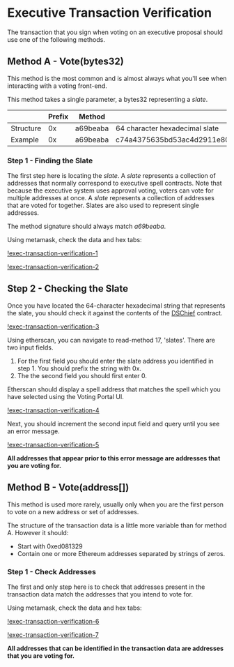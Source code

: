 
# Executive Transaction Verification

The transaction that you sign when voting on an executive proposal should use one of the following methods. 

## Method A - Vote(bytes32)

This method is the most common and is almost always what you'll see when interacting with a voting front-end.

This method takes a single parameter, a bytes32 representing a _slate_. 

|           | Prefix | Method   | Data                                                                |
|-----------|--------|----------|---------------------------------------------------------------------|
| Structure | 0x     | a69beaba | 64 character hexadecimal slate                                      |
| Example   | 0x     | a69beaba | c74a4375635bd53ac4d2911e80e815dd5e520080d53015b1c840b44a80844a00    |

### Step 1 - Finding the Slate

The first step here is locating the _slate_. A _slate_ represents a collection of addresses that normally correspond to executive spell contracts. Note that because the executive system uses approval voting, voters can vote for multiple addresses at once. A _slate_ represents a collection of addresses that are voted for together. Slates are also used to represent single addresses.

The method signature should always match _a69beaba_.

Using metamask, check the data and hex tabs:

[!exec-transaction-verification-1](../images/exec-transaction-verification-1.png)

[!exec-transaction-verification-2](../images/exec-transaction-verification-2.png)

## Step 2 - Checking the Slate

Once you have located the 64-character hexadecimal string that represents the slate, you should check it against the contents of the [DSChief](https://etherscan.io/address/0x0a3f6849f78076aefadf113f5bed87720274ddc0#readContract) contract.

[!exec-transaction-verification-3](../images/exec-transaction-verification-3.png)

Using etherscan, you can navigate to read-method 17, 'slates'. There are two input fields.
1. For the first field you should enter the slate address you identified in step 1. You should prefix the string with 0x.
2. The the second field you should first enter 0.

Etherscan should display a spell address that matches the spell which you have selected using the Voting Portal UI.

[!exec-transaction-verification-4](../images/exec-transaction-verification-4.png)

Next, you should increment the second input field and query until you see an error message.

[!exec-transaction-verification-5](../images/exec-transaction-verification-5.png)

**All addresses that appear prior to this error message are addresses that you are voting for.**

## Method B - Vote(address[])

This method is used more rarely, usually only when you are the first person to vote on a new address or set of addresses.

The structure of the transaction data is a little more variable than for method A. However it should:
* Start with 0xed081329
* Contain one or more Ethereum addresses separated by strings of zeros.

### Step 1 - Check Addresses

The first and only step here is to check that addresses present in the transaction data match the addresses that you intend to vote for.

Using metamask, check the data and hex tabs:

[!exec-transaction-verification-6](../images/exec-transaction-verification-6.png)

[!exec-transaction-verification-7](../images/exec-transaction-verification-7.png)

**All addresses that can be identified in the transaction data are addresses that you are voting for.**

